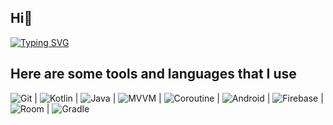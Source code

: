 ## Hi👋

[![Typing SVG](https://readme-typing-svg.demolab.com/?lines=I'm+Milan+;Android+developer+from+Russia)](https://git.io/typing-svg)


## Here are some tools and languages that I use 
![Git](https://img.shields.io/badge/Git-Version%20Control-blue)
| ![Kotlin](https://img.shields.io/badge/Kotlin-blue.svg) | ![Java](https://img.shields.io/badge/Java-orange) | ![MVVM](https://img.shields.io/badge/MVVM-Architecture-brightgreen) | ![Coroutine](https://img.shields.io/badge/Coroutines-blue.svg) | ![Android](https://img.shields.io/badge/Android-brightgreen) | ![Firebase](https://img.shields.io/badge/Firebase-Platform-yellow) | ![Room](https://img.shields.io/badge/Room-Database-brightgreen) | ![Gradle](https://img.shields.io/badge/Gradle-green)




<!--
**IsaevMilan/IsaevMilan** is a ✨ _special_ ✨ repository because its `README.md` (this file) appears on your GitHub profile.

Here are some ideas to get you started:

- 🔭 I’m currently working on ...
- 🌱 I’m currently learning ...
- 👯 I’m looking to collaborate on ...
- 🤔 I’m looking for help with ...
- 💬 Ask me about ...
- 📫 How to reach me: ...
- 😄 Pronouns: ...
- ⚡ Fun fact: ...
-->
